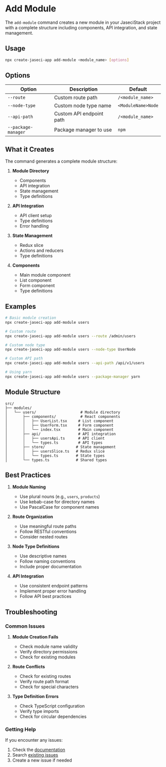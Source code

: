 # Add Module

The `add-module` command creates a new module in your JaseciStack project with a complete structure including components, API integration, and state management.

## Usage

```bash
npx create-jaseci-app add-module <module_name> [options]
```

## Options

| Option | Description | Default |
|--------|-------------|---------|
| `--route` | Custom route path | `/<module_name>` |
| `--node-type` | Custom node type name | `<ModuleName>Node` |
| `--api-path` | Custom API endpoint path | `/<module_name>` |
| `--package-manager` | Package manager to use | `npm` |

## What it Creates

The command generates a complete module structure:

1. **Module Directory**
   - Components
   - API integration
   - State management
   - Type definitions

2. **API Integration**
   - API client setup
   - Type definitions
   - Error handling

3. **State Management**
   - Redux slice
   - Actions and reducers
   - Type definitions

4. **Components**
   - Main module component
   - List component
   - Form component
   - Type definitions

## Examples

```bash
# Basic module creation
npx create-jaseci-app add-module users

# Custom route
npx create-jaseci-app add-module users --route /admin/users

# Custom node type
npx create-jaseci-app add-module users --node-type UserNode

# Custom API path
npx create-jaseci-app add-module users --api-path /api/v1/users

# Using yarn
npx create-jaseci-app add-module users --package-manager yarn
```

## Module Structure

```
src/
├── modules/
│   └── users/                    # Module directory
│       ├── components/           # React components
│       │   ├── UserList.tsx     # List component
│       │   ├── UserForm.tsx     # Form component
│       │   └── index.tsx        # Main component
│       ├── api/                 # API integration
│       │   ├── usersApi.ts      # API client
│       │   └── types.ts         # API types
│       ├── store/              # State management
│       │   ├── usersSlice.ts   # Redux slice
│       │   └── types.ts        # State types
│       └── types.ts            # Shared types
```

## Best Practices

1. **Module Naming**
   - Use plural nouns (e.g., `users`, `products`)
   - Use kebab-case for directory names
   - Use PascalCase for component names

2. **Route Organization**
   - Use meaningful route paths
   - Follow RESTful conventions
   - Consider nested routes

3. **Node Type Definitions**
   - Use descriptive names
   - Follow naming conventions
   - Include proper documentation

4. **API Integration**
   - Use consistent endpoint patterns
   - Implement proper error handling
   - Follow API best practices

## Troubleshooting

### Common Issues

1. **Module Creation Fails**
   - Check module name validity
   - Verify directory permissions
   - Check for existing modules

2. **Route Conflicts**
   - Check for existing routes
   - Verify route path format
   - Check for special characters

3. **Type Definition Errors**
   - Check TypeScript configuration
   - Verify type imports
   - Check for circular dependencies

### Getting Help

If you encounter any issues:
1. Check the [documentation](https://jaseci-forge.vercel.app/docs)
2. Search [existing issues](https://github.com/Jaseci-Labs/JaseciForge/issues)
3. Create a new issue if needed 